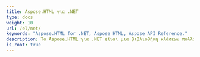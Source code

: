 ```yaml
---
title: Aspose.HTML για .NET
type: docs
weight: 10
url: /el/net/
keywords: "Aspose.HTML for .NET, Aspose HTML, Aspose API Reference."
description: Το Aspose.HTML για .NET είναι μια βιβλιοθήκη κλάσεων πολλαπλών πλατφορμών που επιτρέπει στις εφαρμογές σας να εκτελούν ένα ευρύ φάσμα εργασιών χειρισμού HTML.
is_root: true
---
```


